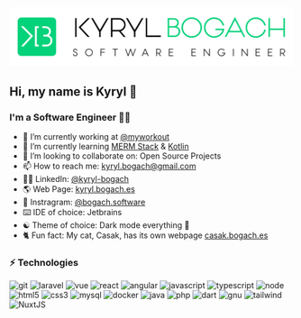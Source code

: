 <img src="https://raw.githubusercontent.com/kyryl-bogach/kyryl-bogach/main/logo/KB1%2B.jpg">

## Hi, my name is Kyryl 👋
### I'm a Software Engineer 👨‍💻

- 💼 I’m currently working at <a target="_blank" href="https://github.com/myworkout">@myworkout</a>
- 🌱 I’m currently learning <a target="_blank" href="https://www.mongodb.com/mern-stack">MERM Stack</a> & <a target="_blank" href="https://kotlinlang.org/">Kotlin</a>
- 👯 I’m looking to collaborate on: Open Source Projects
- 📫 How to reach me: kyryl.bogach@gmail.com
- 👨‍💼 LinkedIn: <a target="_blank" href="https://www.linkedin.com/in/kyryl-bogach/">@kyryl-bogach</a>
- 🌎 Web Page: <a target="_blank" href="https://kyryl.bogach.es">kyryl.bogach.es</a>
- 📸 Instragram: <a target="_blank" href="https://www.instagram.com/bogach.software">@bogach.software</a>
- ⌨️ IDE of choice: Jetbrains
- ☯ Theme of choice: Dark mode everything 🖤
- 🐈 Fun fact: My cat, Casak, has its own webpage <a target="_blank" href="https://casak.bogach.es">casak.bogach.es</a>

### ⚡ Technologies
![git](https://img.shields.io/badge/git%20-%23F05033.svg?&style=for-the-badge&logo=git&logoColor=white)
![laravel](https://img.shields.io/badge/laravel%20-%23FF2D20.svg?&style=for-the-badge&logo=laravel&logoColor=white)
![vue](https://img.shields.io/badge/vuejs%20-%2335495e.svg?&style=for-the-badge&logo=vue.js&logoColor=%234FC08D)
![react](https://img.shields.io/badge/react%20-%2320232a.svg?&style=for-the-badge&logo=react&logoColor=%2361DAFB)
![angular](https://img.shields.io/badge/angular%20-%23DD0031.svg?&style=for-the-badge&logo=angular&logoColor=white)
![javascript](https://img.shields.io/badge/javascript%20-%23323330.svg?&style=for-the-badge&logo=javascript&logoColor=%23F7DF1E)
![typescript](https://img.shields.io/badge/typescript%20-%23007ACC.svg?&style=for-the-badge&logo=typescript&logoColor=white)
![node](https://img.shields.io/badge/node.js%20-%2343853D.svg?&style=for-the-badge&logo=node.js&logoColor=white)
![html5](https://img.shields.io/badge/html5%20-%23E34F26.svg?&style=for-the-badge&logo=html5&logoColor=white)
![css3](https://img.shields.io/badge/css3%20-%231572B6.svg?&style=for-the-badge&logo=css3&logoColor=white)
![mysql](https://img.shields.io/badge/mysql-%2300f.svg?&style=for-the-badge&logo=mysql&logoColor=white)
![docker](https://img.shields.io/badge/docker%20-%230db7ed.svg?&style=for-the-badge&logo=docker&logoColor=white)
![java](https://img.shields.io/badge/java-%23ED8B00.svg?&style=for-the-badge&logo=java&logoColor=white)
![php](https://img.shields.io/badge/php-%23777BB4.svg?&style=for-the-badge&logo=php&logoColor=white)
![dart](https://img.shields.io/badge/dart-%230175C2.svg?&style=for-the-badge&logo=dart&logoColor=white)
![gnu](https://img.shields.io/badge/shell_script%20-%23121011.svg?&style=for-the-badge&logo=gnu-bash&logoColor=white)
![tailwind](https://img.shields.io/badge/tailwindcss%20-%2338B2AC.svg?&style=for-the-badge&logo=tailwind-css&logoColor=white)
![NuxtJS](https://img.shields.io/badge/NuxtJS%20-black.svg?&style=for-the-badge&logo=NuxtJS&logoColor=white)


<!--
**kyryl-bogach/kyryl-bogach** is a ✨ _special_ ✨ repository because its `README.md` (this file) appears on your GitHub profile.
https://github.com/Ileriayo/markdown-badges
-->
